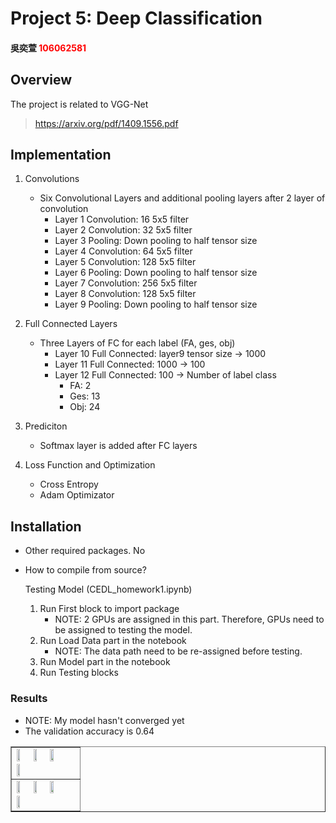 # Project 5: Deep Classification
#### 吳奕萱 <span style="color:red">106062581</span>

## Overview
The project is related to VGG-Net
> https://arxiv.org/pdf/1409.1556.pdf


## Implementation
1. Convolutions
	* Six Convolutional Layers and additional pooling layers after 2 layer of convolution
        - Layer 1 Convolution: 16 5x5 filter
        - Layer 2 Convolution: 32 5x5 filter
        - Layer 3 Pooling: Down pooling to half tensor size
        - Layer 4 Convolution: 64 5x5 filter
        - Layer 5 Convolution: 128 5x5 filter
        - Layer 6 Pooling: Down pooling to half tensor size
        - Layer 7 Convolution: 256 5x5 filter
        - Layer 8 Convolution: 128 5x5 filter
        - Layer 9 Pooling: Down pooling to half tensor size
2. Full Connected Layers
    * Three Layers of FC for each label (FA, ges, obj)
        - Layer 10 Full Connected: layer9 tensor size -> 1000
        - Layer 11 Full Connected: 1000 -> 100
        - Layer 12 Full Connected: 100 -> Number of label class
            - FA: 2
            - Ges: 13
            - Obj: 24
3. Prediciton
    * Softmax layer is added after FC layers

4. Loss Function and Optimization
    * Cross Entropy
    * Adam Optimizator

## Installation
* Other required packages.
    No
* How to compile from source?

    Testing Model (CEDL_homework1.ipynb)
    1. Run First block to import package
        - NOTE: 2 GPUs are assigned in this part. Therefore, GPUs need to be assigned to testing the model.
    2. Run Load Data part in the notebook
        - NOTE: The data path need to be re-assigned before testing.
    3. Run Model part in the notebook
    3. Run Testing blocks

### Results
 * NOTE: My model hasn't converged yet
 * The validation accuracy is 0.64
<table border=1>
<tr>
<td>
<img src="placeholder.jpg" width="24%"/>
<img src="placeholder.jpg"  width="24%"/>
<img src="placeholder.jpg" width="24%"/>
<img src="placeholder.jpg" width="24%"/>
</td>
</tr>

<tr>
<td>
<img src="placeholder.jpg" width="24%"/>
<img src="placeholder.jpg"  width="24%"/>
<img src="placeholder.jpg" width="24%"/>
<img src="placeholder.jpg" width="24%"/>
</td>
</tr>

</table>